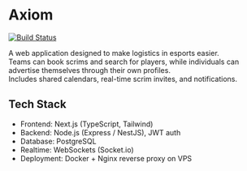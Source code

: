 # Axiom

[![Build Status](https://github.com/Awilkes21/axiom/actions/workflows/ci.yml/badge.svg)](https://github.com/Awilkes21/axiom/actions/workflows/ci.yml)

A web application designed to make logistics in esports easier.  
Teams can book scrims and search for players, while individuals can advertise themselves through their own profiles.  
Includes shared calendars, real-time scrim invites, and notifications.

## Tech Stack
- Frontend: Next.js (TypeScript, Tailwind)
- Backend: Node.js (Express / NestJS), JWT auth
- Database: PostgreSQL
- Realtime: WebSockets (Socket.io)
- Deployment: Docker + Nginx reverse proxy on VPS
